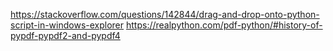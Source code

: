 https://stackoverflow.com/questions/142844/drag-and-drop-onto-python-script-in-windows-explorer
https://realpython.com/pdf-python/#history-of-pypdf-pypdf2-and-pypdf4
